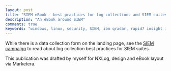 ```yaml
---
layout: post
title: "SIEM eBook - best practices for log collections and SIEM suites"
description: "An eBook around SIEM"
comments: true
keywords: "windows, linux, security, SIEM, ibm qradar, rapid7 insight idr, splunk, elk, elastic search"
---
```


While there is a data collection form on the landing page, see the [SIEM campaign](https://nxlog.co) to read about log collection best practices for SIEM suites.

This publication was drafted by myself for NXLog, design and eBook layout via Marketera.
